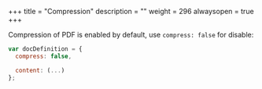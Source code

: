 +++
title = "Compression"
description = ""
weight = 296
alwaysopen = true
+++

Compression of PDF is enabled by default, use `compress: false` for disable:

```js
var docDefinition = {
  compress: false,

  content: (...)
};
```